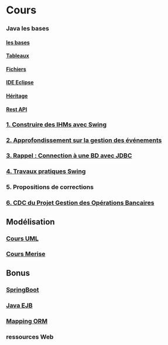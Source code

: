 # Cours

### Java les bases

#### [les bases](java/java1/1-bases/README.md)

#### [Tableaux](java/java1/2-tableaux/README.md)

#### [Fichiers](java/java1/3-fichiers)

#### [IDE Eclipse](java/java2/5-ide/README.md)

#### [Héritage](java/java2/6-heritage/README.md)

#### [Rest API](java/java2/7-rest/README.md)

### [1. Construire des IHMs avec Swing](cours-swing.md)

### [2. Approfondissement sur la gestion des événements](cours-java-evenement.md)

### [3. Rappel : Connection à une BD avec JDBC](java/java2/8-jdbc/README.md)

### [4. Travaux pratiques Swing](travaux-pratiques-swing.md)

### 5. Propositions de corrections

### [6. CDC du Projet Gestion des Opérations Bancaires](projets/gestion-banque.md)

## Modélisation

### [Cours UML](uml/README.md)

### [Cours Merise](2-mcd/README.md)

## Bonus

### [SpringBoot](framework-back/1-springboot/README.md)

### [Java EJB](framework-back/1-jpa-orm/javaee-persistence-ejb3.md)

### [Mapping ORM](framework-back/1-jpa-orm/mapping-orm.md)
 
### ressources Web
